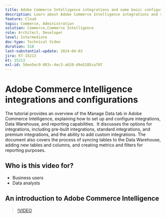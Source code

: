 ```yaml
---
title: Adobe Commerce Intelligence integrations and some basic configurations
description: Learn about Adobe Commerce Intelligence integrations and some configurations that help build reports and dashboards
feature: Cloud
topic: Commerce, Administration
solution: Commerce,Commerce Intelligence
role: Architect, Developer
level: Intermediate
doc-type: Technical Video
duration: 518
last-substantial-update: 2024-04-03
jira: KT-15213
kt: 15213
exl-id: 56ee5ec9-803c-4ec3-a620-d4e5185ca707
---
```

# Adobe Commerce Intelligence integrations and configurations

The tutorial provides an overview of the Manage Data tab in Adobe Commerce Intelligence, explaining how to set up and configure integrations, Data Warehouse, and reporting capabilities. 
​
It discusses the options for integrations, including pre-built integrations, standard integrations, and premium integrations, and the ability to add custom integrations.
The document also covers the process of syncing tables to the Data Warehouse, adding new tables and columns, and creating metrics and filters for reporting purposes.

## Who is this video for?

- Business users
- Data analysts

## An introduction to Adobe Commerce Intelligence

>[!VIDEO](https://video.tv.adobe.com/v/3428101?learn=on)
